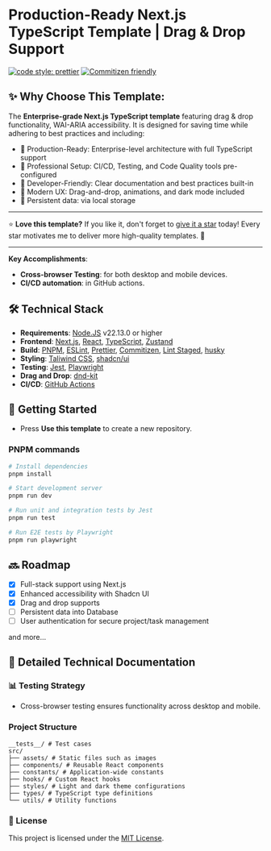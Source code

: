 # Production-Ready Next.js TypeScript Template | Drag & Drop Support <br>

[![code style: prettier](https://img.shields.io/badge/code_style-prettier-ff69b4.svg?style=flat-square)](https://github.com/prettier/prettier)
[![Commitizen friendly](https://img.shields.io/badge/commitizen-friendly-brightgreen.svg)](http://commitizen.github.io/cz-cli/)

## ✨ Why Choose This Template:

The **Enterprise-grade Next.js TypeScript template** featuring drag & drop functionality, WAI-ARIA accessibility. It is designed for saving time while adhering to best practices and including:

- 🚀 Production-Ready: Enterprise-level architecture with full TypeScript support
- 💪 Professional Setup: CI/CD, Testing, and Code Quality tools pre-configured
- 🎯 Developer-Friendly: Clear documentation and best practices built-in
- 🎨 Modern UX: Drag-and-drop, animations, and dark mode included
- 💾 Persistent data: via local storage

---

⭐ **Love this template?**
If you like it, don't forget to [give it a star](https://github.com/john-data-chen/next-board) today!
Every star motivates me to deliver more high-quality templates. 🚀

---

**Key Accomplishments**:

- **Cross-browser Testing**: for both desktop and mobile devices.
- **CI/CD automation**: in GitHub actions.

## 🛠️ Technical Stack

- **Requirements**: [Node.JS](https://nodejs.org/en/download/) v22.13.0 or higher
- **Frontend**: [Next.js](https://nextjs.org/docs/14/getting-started), [React](https://reactjs.org/), [TypeScript](https://www.typescriptlang.org/), [Zustand](https://zustand-demo.pmnd.rs/)
- **Build**: [PNPM](https://pnpm.io/), [ESLint](https://eslint.org/), [Prettier](https://prettier.io/), [Commitizen](https://commitizen.github.io/cz-cli/), [Lint Staged](https://github.com/okonet/lint-staged), [husky](https://github.com/typicode/husky)
- **Styling**: [Taliwind CSS](https://tailwindcss.com/), [shadcn/ui](https://ui.shadcn.com/)
- **Testing**: [Jest](https://jestjs.io/), [Playwright](https://playwright.dev/)
- **Drag and Drop**: [dnd-kit](https://dndkit.com/)
- **CI/CD**: [GitHub Actions](https://github.com/features/actions)

## 🚀 Getting Started

- Press **Use this template** to create a new repository.

### PNPM commands

```bash
# Install dependencies
pnpm install

# Start development server
pnpm run dev

# Run unit and integration tests by Jest
pnpm run test

# Run E2E tests by Playwright
pnpm run playwright
```

## 🔜 Roadmap

- [x] Full-stack support using Next.js
- [x] Enhanced accessibility with Shadcn UI
- [x] Drag and drop supports
- [ ] Persistent data into Database
- [ ] User authentication for secure project/task management

and more...

## 📖 Detailed Technical Documentation

### 📊 Testing Strategy

- Cross-browser testing ensures functionality across desktop and mobile.

### Project Structure

```
__tests__/ # Test cases
src/
├── assets/ # Static files such as images
├── components/ # Reusable React components
├── constants/ # Application-wide constants
├── hooks/ # Custom React hooks
├── styles/ # Light and dark theme configurations
├── types/ # TypeScript type definitions
└── utils/ # Utility functions
```

### 📃 License

This project is licensed under the [MIT License](https://opensource.org/license/mit/).

